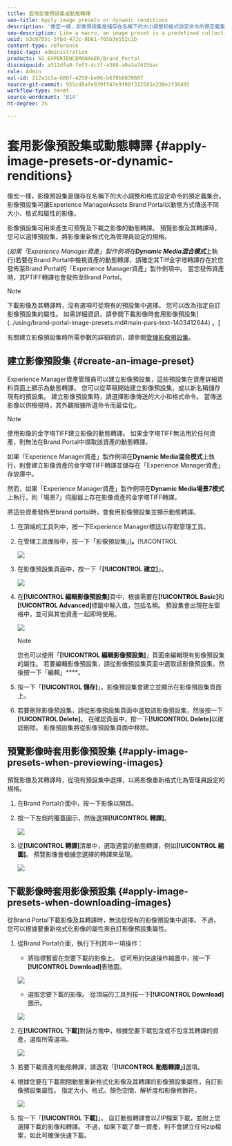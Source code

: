 ```yaml
---
title: 套用影像預設集或動態轉譯
seo-title: Apply image presets or dynamic renditions
description: '像宏一樣，影像預設集是儲存在名稱下的大小調整和格式設定命令的預定義集合。 影像預設集可讓Experience ManagerAssets Brand Portal以動態方式傳送不同大小、格式和屬性的影像。 '
seo-description: Like a macro, an image preset is a predefined collection of sizing and formatting commands saved under a name. Image presets enable Experience Manager Assets Brand Portal to dynamically deliver images of different sizes, formats, and properties.
uuid: a3c8705c-5fbd-472c-8b61-f65b3e552c1b
content-type: reference
topic-tags: administration
products: SG_EXPERIENCEMANAGER/Brand_Portal
discoiquuid: a512dfa0-fef3-4c3f-a389-a0a3a7415bac
role: Admin
exl-id: 212a1b3a-686f-4250-be06-b679b6039887
source-git-commit: 955cd8afe939ff47e9f08f312505e230e2f38495
workflow-type: tm+mt
source-wordcount: '814'
ht-degree: 3%

---
```


# 套用影像預設集或動態轉譯 {#apply-image-presets-or-dynamic-renditions}

像宏一樣，影像預設集是儲存在名稱下的大小調整和格式設定命令的預定義集合。 影像預設集可讓Experience ManagerAssets Brand Portal以動態方式傳送不同大小、格式和屬性的影像。

影像預設集可用來產生可預覽及下載之影像的動態轉譯。 預覽影像及其轉譯時，您可以選擇預設集，將影像重新格式化為管理員設定的規格。

(*如果「Experience Manager資產」製作例項在&#x200B;**Dynamic Media混合模式***上執行)若要在Brand Portal中檢視資產的動態轉譯，請確定其Tiff金字塔轉譯存在於您發佈至Brand Portal的「Experience Manager資產」製作例項中。 當您發佈資產時，其PTIFF轉譯也會發佈至Brand Portal。

>[!NOTE]
>
>下載影像及其轉譯時，沒有選項可從現有的預設集中選擇。 您可以改為指定自訂影像預設集的屬性。 如需詳細資訊，請參閱下載影像時套用影像預設集](../using/brand-portal-image-presets.md#main-pars-text-1403412644) 。[


有關建立影像預設集時所需參數的詳細資訊，請參閱[管理影像預設集](../using/brand-portal-image-presets.md)。

## 建立影像預設集 {#create-an-image-preset}

Experience Manager資產管理員可以建立影像預設集，這些預設集在資產詳細資料頁面上顯示為動態轉譯。 您可以從草稿開始建立影像預設集，或以新名稱儲存現有的預設集。 建立影像預設集時，請選擇影像傳送的大小和格式命令。 當傳送影像以供檢視時，其外觀根據所選命令而最佳化。

>[!NOTE]
>
>使用影像的金字塔TIFF建立影像的動態轉譯。 如果金字塔TIFF無法用於任何資產，則無法在Brand Portal中擷取該資產的動態轉譯。
>
>如果「Experience Manager資產」製作例項在&#x200B;**Dynamic Media混合模式**&#x200B;上執行，則會建立影像資產的金字塔TIFF轉譯並儲存在「Experience Manager資產」存放庫中。
>
>然而，如果「Experience Manager資產」製作例項在&#x200B;**Dynamic Media場景7模式**&#x200B;上執行，則「場景7」伺服器上存在影像資產的金字塔TIFF轉譯。
>
>將這些資產發佈至brand portal時，會套用影像預設集並顯示動態轉譯。


1. 在頂端的工具列中，按一下Experience Manager標誌以存取管理工具。

1. 在管理工具面板中，按一下「影像預設集」]**。**[!UICONTROL 

   ![](assets/admin-tools-panel-4.png)

1. 在影像預設集頁面中，按一下「**[!UICONTROL 建立]**」。

   ![](assets/image_preset_homepage.png)

1. 在&#x200B;**[!UICONTROL 編輯影像預設集]**&#x200B;頁中，根據需要在&#x200B;**[!UICONTROL Basic]**&#x200B;和&#x200B;**[!UICONTROL Advanced]**&#x200B;標籤中輸入值，包括名稱。 預設集會出現在左窗格中，並可與其他資產一起即時使用。

   ![](assets/image_preset_create.png)

   >[!NOTE]
   >
   >您也可以使用「**[!UICONTROL 編輯影像預設集]**」頁面來編輯現有影像預設集的屬性。 若要編輯影像預設集，請從影像預設集頁面中選取該影像預設集，然後按一下「編輯」****。

1. 按一下「**[!UICONTROL 儲存]**」。影像預設集會建立並顯示在影像預設集頁面上。
1. 若要刪除影像預設集，請從影像預設集頁面中選取該影像預設集，然後按一下&#x200B;**[!UICONTROL Delete]**。 在確認頁面中，按一下&#x200B;**[!UICONTROL Delete]**&#x200B;以確認刪除。 影像預設集將從影像預設集頁面中移除。

## 預覽影像時套用影像預設集  {#apply-image-presets-when-previewing-images}

預覽影像及其轉譯時，從現有預設集中選擇，以將影像重新格式化為管理員設定的規格。

1. 在Brand Portal介面中，按一下影像以開啟。
1. 按一下左側的覆蓋圖示，然後選擇&#x200B;**[!UICONTROL 轉譯]**。

   ![](assets/image-preset-previewrenditions.png)

1. 從&#x200B;**[!UICONTROL 轉譯]**&#x200B;清單中，選取適當的動態轉譯，例如&#x200B;**[!UICONTROL 縮圖]**。 預覽影像會根據您選擇的轉譯來呈現。

   ![](assets/image-preset-previewrenditionthumbnail.png)

## 下載影像時套用影像預設集 {#apply-image-presets-when-downloading-images}

從Brand Portal下載影像及其轉譯時，無法從現有的影像預設集中選擇。 不過，您可以根據要重新格式化影像的屬性來自訂影像預設集屬性。

1. 從Brand Portal介面，執行下列其中一項操作：

   * 將指標暫留在您要下載的影像上。 從可用的快速操作縮圖中，按一下&#x200B;**[!UICONTROL Download]**&#x200B;表徵圖。

   ![](assets/downloadsingleasset.png)

   * 選取您要下載的影像。 從頂端的工具列按一下&#x200B;**[!UICONTROL Download]**&#x200B;圖示。

   ![](assets/downloadassets.png)

1. 在&#x200B;**[!UICONTROL 下載]**&#x200B;對話方塊中，根據您要下載包含或不包含其轉譯的資產，選取所需選項。

   ![](assets/donload-assets-dialog.png)

1. 若要下載資產的動態轉譯，請選取「**[!UICONTROL 動態轉譯」]**&#x200B;選項。
1. 根據您要在下載期間動態重新格式化影像及其轉譯的影像預設集屬性，自訂影像預設集屬性。 指定大小、格式、顏色空間、解析度和影像修飾符。

   ![](assets/dynamicrenditions.png)

1. 按一下「**[!UICONTROL 下載]**」。 自訂動態轉譯會以ZIP檔案下載，並附上您選擇下載的影像和轉譯。 不過，如果下載了單一資產，則不會建立任何zip檔案，如此可確保快速下載。
